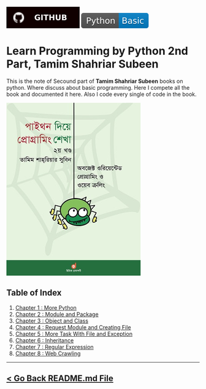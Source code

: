 [![Tazri](./../asset/badges/github.svg)](https://github.com/Tazri/learn-programming-with-python)
![Basic Programming](./../asset/badges/Python-Basic-blue.svg) 


Learn Programming by Python 2nd Part, Tamim Shahriar Subeen
==================================================

This is the note of Secound part of **Tamim Shahriar Subeen** books on python. Where discuss about basic programming. Here I compete all the book and documented it here. Also I code every single of code in the book. 

![Part 1: Programming Basic](./../asset/book_cover/LPIP-part2-cover-med-min.jpg)


Table of Index
---------------

1. [Chapter 1 : More Python](./chapter_1/chapter_1.md)
1. [Chapter 2 : Module and Package](./chapter_2/chapter_2.md)
1. [Chapter 3 : Object and Class](./chapter_3/chapter_3.md)
1. [Chapter 4 : Request Module and Creating File](./chapter_4/chapter_4.md)
1. [Chapter 5 : More Task With File and Exception](./chapter_5/chapter_5.md)
1. [Chapter 6 : Inheritance](./chapter_6/chapter_6.md)
1. [Chapter 7 : Regular Expression](./chapter_7/chapter_7.md)
1. [Chapter 8 : Web Crawling](./chapter_8/chapter_8.md)


<hr />

[< Go Back README.md File](./../README.md)
------------------------------------------
